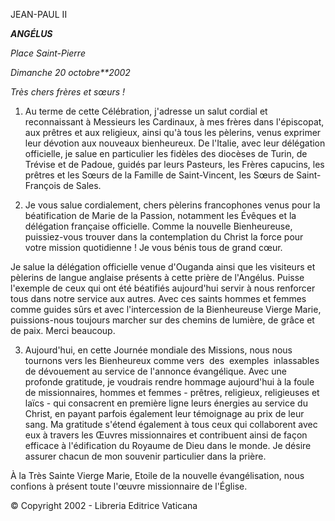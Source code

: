 JEAN-PAUL II

***ANGÉLUS***

*Place Saint-Pierre*

*Dimanche 20 octobre**2002*

*Très chers frères et sœurs !*

1. Au terme de cette Célébration, j'adresse un salut cordial et reconnaissant à Messieurs les Cardinaux, à mes frères dans l'épiscopat, aux prêtres et aux religieux, ainsi qu'à tous les pèlerins, venus exprimer leur dévotion aux nouveaux bienheureux. De l'Italie, avec leur délégation officielle, je salue en particulier les fidèles des diocèses de Turin, de Trévise et de Padoue, guidés par leurs Pasteurs, les Frères capucins, les prêtres et les Sœurs de la Famille de Saint-Vincent, les Sœurs de Saint-François de Sales.

2. Je vous salue cordialement, chers pèlerins francophones venus pour la béatification de Marie de la Passion, notamment les Évêques et la délégation française officielle. Comme la nouvelle Bienheureuse, puissiez-vous trouver dans la contemplation du Christ la force pour votre mission quotidienne ! Je vous bénis tous de grand cœur.

Je salue la délégation officielle venue d'Ouganda ainsi que les visiteurs et pèlerins de langue anglaise présents à cette prière de l'Angélus. Puisse l'exemple de ceux qui ont été béatifiés aujourd'hui servir à nous renforcer tous dans notre service aux autres. Avec ces saints hommes et femmes comme guides sûrs et avec l'intercession de la Bienheureuse Vierge Marie, puissions-nous toujours marcher sur des chemins de lumière, de grâce et de paix. Merci beaucoup.

3. Aujourd'hui, en cette Journée mondiale des Missions, nous nous tournons vers les Bienheureux comme vers  des  exemples  inlassables  de dévouement au service de l'annonce évangélique. Avec une profonde gratitude, je voudrais rendre hommage aujourd'hui à la foule de missionnaires, hommes et femmes - prêtres, religieux, religieuses et laïcs - qui consacrent en première ligne leurs énergies au service du Christ, en payant parfois également leur témoignage au prix de leur sang. Ma gratitude s'étend également à tous ceux qui collaborent avec eux à travers les Œuvres missionnaires et contribuent ainsi de façon efficace à l'édification du Royaume de Dieu dans le monde. Je désire assurer chacun de mon souvenir particulier dans la prière.

À la Très Sainte Vierge Marie, Etoile de la nouvelle évangélisation, nous confions à présent toute l'œuvre missionnaire de l'Église.

© Copyright 2002 - Libreria Editrice Vaticana